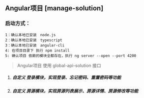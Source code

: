 ## Angular项目 [manage-solution]
### 启动方式：
    1：确认本地已安装　node.js
    2：确认本地已安装　typescript
    3：确认本地已安装　angular-cli
    4: 在项目目录下 执行 npm install
    5: 确认项目 依赖的模块全都存在，执行 ng server --open --port 4200
    
> Angular项目 使用 global-api-solution 接口

1. ##### 自定义 登录模块，实现登录、忘记密码、重置密码等功能

2. ##### 自定义 房源模块，实现房源列表展示、房源详情、房源修改等功能
